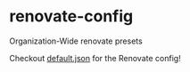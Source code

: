 # renovate-config

Organization-Wide renovate presets

Checkout [default.json](./default.json) for the Renovate config!